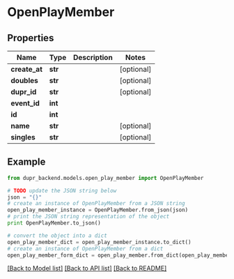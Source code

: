 # OpenPlayMember


## Properties
Name | Type | Description | Notes
------------ | ------------- | ------------- | -------------
**create_at** | **str** |  | [optional] 
**doubles** | **str** |  | [optional] 
**dupr_id** | **str** |  | [optional] 
**event_id** | **int** |  | 
**id** | **int** |  | 
**name** | **str** |  | [optional] 
**singles** | **str** |  | [optional] 

## Example

```python
from dupr_backend.models.open_play_member import OpenPlayMember

# TODO update the JSON string below
json = "{}"
# create an instance of OpenPlayMember from a JSON string
open_play_member_instance = OpenPlayMember.from_json(json)
# print the JSON string representation of the object
print OpenPlayMember.to_json()

# convert the object into a dict
open_play_member_dict = open_play_member_instance.to_dict()
# create an instance of OpenPlayMember from a dict
open_play_member_form_dict = open_play_member.from_dict(open_play_member_dict)
```
[[Back to Model list]](../README.md#documentation-for-models) [[Back to API list]](../README.md#documentation-for-api-endpoints) [[Back to README]](../README.md)


